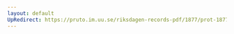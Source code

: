 ```yaml
---
layout: default
UpRedirect: https://pruto.im.uu.se/riksdagen-records-pdf/1877/prot-1877--fk--008/prot-1877--fk--008_030.pdf
---
```

